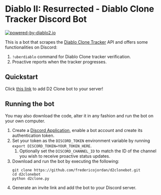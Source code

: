 # Diablo II: Resurrected - Diablo Clone Tracker Discord Bot

[![powered-by-diablo2.io](https://img.shields.io/badge/powered%20by-diablo2.io-green)](https://diablo2.io/)

This is a bot that scrapes the [Diablo Clone Tracker](https://diablo2.io/dclonetracker.php) API and offers some functionalities on Discord:

1. `!uberdiablo` command for Diablo Clone tracker verification.
2. Proactive reports when the tracker progresses.

## Quickstart

Click [this link](`https://discord.com/api/oauth2/authorize?client_id=968258121803915264&permissions=3072&scope=bot`) to add D2 Clone bot to your server!

## Running the bot

You may also download the code, alter it in any fashion and run the bot on your own computer.

1. Create a [Discord Application](https://discord.com/developers/applications), enable a bot account and create its authentication token.
2. Set your token as the `DISCORD_TOKEN` environment variable by running `export DISCORD_TOKEN=YOUR_TOKEN_HERE`.
   1. Optionally set the `DISCORD_CHANNEL_ID` to match the ID of the channel you wish to receive proactive status updates.
3. Download and run the bot by executing the following:
   ```shell
   git clone https://github.com/fredericojordan/d2clonebot.git
   cd d2clonebot
   python d2clone.py
   ```
4. Generate an invite link and add the bot to your Discord server.

